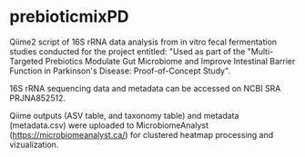 # prebioticmixPD

Qiime2 script of 16S rRNA data analysis from in vitro fecal fermentation studies conducted for the project entitled: "Used as part of the "Multi-Targeted Prebiotics Modulate Gut Microbiome and Improve Intestinal Barrier Function in Parkinson's Disease: Proof-of-Concept Study".

16S rRNA sequencing data and metadata can be accessed on NCBI SRA PRJNA852512.   

Qiime outputs (ASV table, and taxonomy table) and metadata (metadata.csv) were uploaded to MicrobiomeAnalyst (https://microbiomeanalyst.ca/) for clustered heatmap processing and vizualization. 
